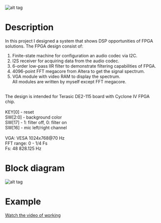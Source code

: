
![alt tag](https://www.dropbox.com/s/kuagdh0ddndpmlt/photo-example.jpg?raw=1)

# Description

In this project I designed a system that shows DSP opportunities of FPGA solutions. The FPGA design consist of:<br />
1) Finite-state machine for configuration an audio codec via I2C.<br />
2) I2S receiver for acquiring data from the audio codec.<br />
3) 6-order low-pass IIR filter to demonstrate filtering capabilities of FPGA.<br />
4) 4096-point FFT megacore from Altera to get the signal spectrum.<br />
5) VGA module with video RAM to display the spectrum.<br />
All modules are written by myself except FFT megacore.<br />
<br />
The design is intended for Terasic DE2-115 board with Cyclone IV FPGA chip.<br />
<br />
KEY[0] - reset<br />
SW[2:0] - background color<br />
SW[17] - 1: filter off, 0: filter on<br />
SW[16] - mic left/right channel<br />
<br />
VGA: VESA 1024x768@70 Hz<br />
FFT range: 0 - 1/4 Fs<br />
Fs: 48 828.125 Hz

# Block diagram

![alt tag](https://www.dropbox.com/s/bg2g003zykzvpz0/BlockDiagram.png?raw=1)

# Example

[Watch the video of working](https://www.dropbox.com/s/856fmr8i4wgyl42/video-example.webm?raw=1)
